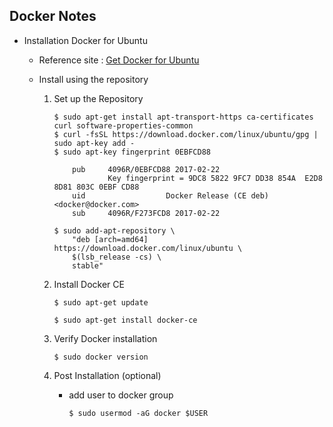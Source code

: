 ## Docker Notes

* Installation Docker for Ubuntu
    * Reference site : [Get Docker for Ubuntu](https://docs.docker.com/engine/installation/linux/ubuntu/)

    * Install using the repository
        1. Set up the Repository
            ```
            $ sudo apt-get install apt-transport-https ca-certificates curl software-properties-common
            $ curl -fsSL https://download.docker.com/linux/ubuntu/gpg | sudo apt-key add -
            $ sudo apt-key fingerprint 0EBFCD88

                pub     4096R/0EBFCD88 2017-02-22
                        Key fingerprint = 9DC8 5822 9FC7 DD38 854A  E2D8 8D81 803C 0EBF CD88
                uid                  Docker Release (CE deb) <docker@docker.com>
                sub     4096R/F273FCD8 2017-02-22

            $ sudo add-apt-repository \
                "deb [arch=amd64] https://download.docker.com/linux/ubuntu \
                $(lsb_release -cs) \
                stable"

            ```

        2. Install Docker CE
            ```
            $ sudo apt-get update

            $ sudo apt-get install docker-ce
            ```

        3. Verify Docker installation

            `$ sudo docker version`

        4. Post Installation (optional)

            * add user to docker group

                `$ sudo usermod -aG docker $USER`
            